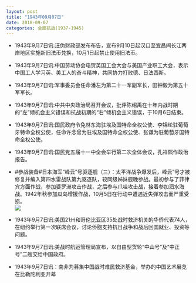 ```yaml
---
layout: post
title: "1943年09月07日"
date: 2018-09-07
categories: 全面抗战(1937-1945)
---
```


<meta name="referrer" content="no-referrer" />

- 1943年9月7日讯:汪伪财政部发布布告，宣布9月10日起汉口至宜昌间长江两岸地区实施新旧法币兑换，10月1日起禁止使用旧法币。 

- 1943年9月7日讯:中国劳动协会电贺英国工会大会与美国产业职工大会，表示中国工人学习英、美工人的奋斗精神，共同协力打败德、日法西斯。 

- 1943年9月7日讯:军事委员会任命潘左为第二十一军副军长，田钟毅为第五十军军长。 

- 1943年9月7日讯:中共中央政治局召开会议，批评陈绍禹在十年内战时期的“左”倾机会主义错误和抗战初期的“右”倾机会主义错误，于10月6日结束。 

- 1943年9月7日讯:国民政府令免林东海驻埃及国特命全权公使、李锦纶驻葡萄牙特命全权公使，任命许念曾为驻埃及国特命全权公使、张谦为驻葡萄牙国特命全权公使。 

- 1943年9月7日讯:国民党五届十一中全会举行第二次全体会议，孔祥熙作政治报告。 

- #参战装备#日本海军“峰云”号驱逐舰（三）：太平洋战争爆发后，峰云”号才被修复并编入第四水雷战队第九驱逐队，较同级姊妹舰晚参战。最初参与了菲律宾方面作战，参加婆罗洲攻击作战，之后参与爪哇攻击战，接着参加泗水海战。1942年秋参加瓜岛增援作战，10月5日在行动中遭遇近失弹攻击而严重受损。 <br/><img src="https://wx4.sinaimg.cn/large/aca367d8ly1fv0qvvz5t1j20go0spjvv.jpg" />

- 1943年9月7日讯:美国21州和哥伦比亚区35处战时救济机关的华侨代表74人，在纽约举行第一次联席会议，讨论侨胞支持抗日战争和战后回国就业、投资等问题。 

- 1943年9月7日讯:美战时航运管理局宣布，以自由型货轮“中山号”及“中正号”二艘交给中国政府。 

- 1943年9月7日讯：南非为募集中国战时难民救济基金，举办的中国艺术展览在比勒陀利亚开幕 

